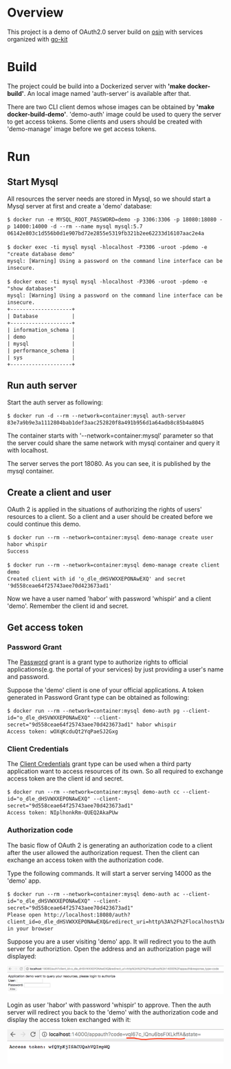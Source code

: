 # Overview

This project is a demo of OAuth2.0 server build on [osin](https://github.com/RangelReale/osin) with services 
organized with [go-kit](https://github.com/go-kit/kit)

# Build

The project could be build into a Dockerized server with __'make docker-build'__. An local image named 'auth-server' is 
available after that.

There are two CLI client demos whose images can be obtained by __'make docker-build-demo'__. 'demo-auth' image could be
used to query the server to get access tokens. Some clients and users should be created with 'demo-manage' image before
we get access tokens.

# Run

## Start Mysql

All resources the server needs are stored in Mysql, so we should start a Mysql server at first and create a 'demo' 
database:

```
$ docker run -e MYSQL_ROOT_PASSWORD=demo -p 3306:3306 -p 18080:18080 -p 14000:14000 -d --rm --name mysql mysql:5.7
06142e803c1d556b0d1e907bd72e2855e5319fb321b2ee62233d16107aac2e4a

$ docker exec -ti mysql mysql -hlocalhost -P3306 -uroot -pdemo -e "create database demo"
mysql: [Warning] Using a password on the command line interface can be insecure.

$ docker exec -ti mysql mysql -hlocalhost -P3306 -uroot -pdemo -e "show databases"
mysql: [Warning] Using a password on the command line interface can be insecure.
+--------------------+
| Database           |
+--------------------+
| information_schema |
| demo               |
| mysql              |
| performance_schema |
| sys                |
+--------------------+
```

## Run auth server

Start the auth server as following:

```
$ docker run -d --rm --network=container:mysql auth-server
83e7a9b9e3a1112804bab1def3aac252820f8a491b956d1a64adb8c85b4a8045
```

The container starts with '--network=container:mysql' parameter so that the server could share the same network with 
mysql container and query it with localhost. 

The server serves the port 18080. As you can see, it is published by the mysql container.

## Create a client and user

OAuth 2 is applied in the situations of authorizing the rights of users' resources to a client. So a client and a user 
should be created before we could continue this demo.

```
$ docker run --rm --network=container:mysql demo-manage create user habor whispir
Success

$ docker run --rm --network=container:mysql demo-manage create client demo
Created client with id 'o_dle_dHSVWXXEPONAwEXQ' and secret '9d558ceae64f25743aee70d423673ad1'
```

Now we have a user named 'habor' with password 'whispir' and a client 'demo'. Remember the client id and secret.

## Get access token

### Password Grant

The [Password](https://www.oauth.com/oauth2-servers/access-tokens/password-grant/) grant is a grant type to authorize 
rights to official applications(e.g. the portal of your services) by just providing a user's name and password.

Suppose the 'demo' client is one of your official applications. A token generated in Password Grant type can be obtained
as following:

```
$ docker run --rm --network=container:mysql demo-auth pg --client-id="o_dle_dHSVWXXEPONAwEXQ" --client-secret="9d558ceae64f25743aee70d423673ad1" habor whispir
Access token: wOXqKcduQt2YqPaeSJ2Gxg
```

### Client Credentials

The [Client Credentials](https://www.oauth.com/oauth2-servers/access-tokens/client-credentials/) grant type can be used 
when a third party application want to access resources of its own. So all required to exchange access token are the 
client id and secret.

```
$ docker run --rm --network=container:mysql demo-auth cc --client-id="o_dle_dHSVWXXEPONAwEXQ" --client-secret="9d558ceae64f25743aee70d423673ad1" 
Access token: NIplhonkRm-QUEQ2AkaPUw
```

### Authorization code

The basic flow of OAuth 2 is generating an authorization code to a client after the user allowed the authorization 
request. Then the client can exchange an access token with the authorization code. 

Type the following commands. It will start a server serving 14000 as the 'demo' app.

```
$ docker run --rm --network=container:mysql demo-auth ac --client-id="o_dle_dHSVWXXEPONAwEXQ" --client-secret="9d558ceae64f25743aee70d423673ad1" 
Please open http://localhost:18080/auth?client_id=o_dle_dHSVWXXEPONAwEXQ&redirect_uri=http%3A%2F%2Flocalhost%3A14000%2Fappauth&response_type=code in your browser
```

Suppose you are a user visiting 'demo' app. It will redirect you to the auth server for authoriztion. Open the address 
and an authorization page will displayed:

![authorization page](auth-page.png)

Login as user 'habor' with password 'whispir' to approve. Then the auth server will redirect you back to the 'demo' with
the authorization code and display the access token exchanged with it:

![result page](result-page.png)